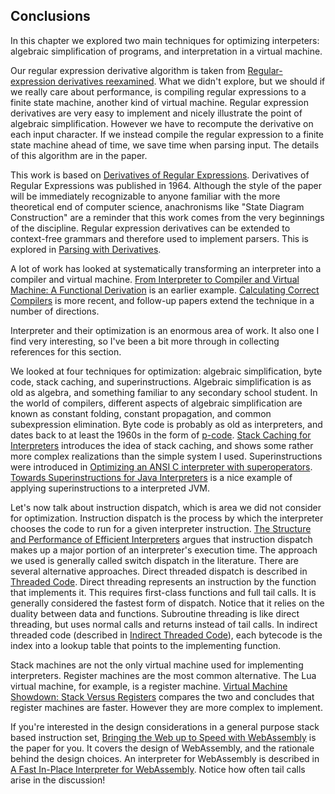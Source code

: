 ## Conclusions

In this chapter we explored two main techniques for optimizing interpeters: algebraic simplification of programs, and interpretation in a virtual machine.

Our regular expression derivative algorithm is taken from [Regular-expression derivatives reexamined][rere].
What we didn't explore, but we should if we really care about performance, is compiling regular expressions to a finite state machine, another kind of virtual machine.
Regular expression derivatives are very easy to implement and nicely illustrate the point of algebraic simplification.
However we have to recompute the derivative on each input character.
If we instead compile the regular expression to a finite state machine ahead of time, we save time when parsing input.
The details of this algorithm are in the paper.


This work is based on [Derivatives of Regular Expressions][regexp-deriv]. Derivatives of Regular Expressions was published in 1964. Although the style of the paper will be immediately recognizable to anyone familiar with the more theoretical end of computer science, anachronisms like "State Diagram Construction" are a reminder that this work comes from the very beginnings of the discipline. Regular expression derivatives can be extended to context-free grammars and therefore used to implement parsers. This is explored in [Parsing with Derivatives][parsing-deriv].

[regexp-deriv]: https://dl.acm.org/doi/pdf/10.1145/321239.321249
[rere]: https://www.khoury.northeastern.edu/home/turon/re-deriv.pdf
[parsing-deriv]: https://matt.might.net/papers/might2011derivatives.pdf


A lot of work has looked at systematically transforming an interpreter into a compiler and virtual machine.
[From Interpreter to Compiler and Virtual Machine: A Functional Derivation][interpreter-to-compiler] is an earlier example. [Calculating Correct Compilers][calculating-correct] is more recent, and follow-up papers extend the technique in a number of directions.

[interpreter-to-compiler]: https://www.brics.dk/RS/03/14/BRICS-RS-03-14.pdf
[calculating-correct]: https://www.cambridge.org/core/journals/journal-of-functional-programming/article/calculating-correct-compilers/70AA17724EBCA4182B1B2B522362A9AF


Interpreter and their optimization is an enormous area of work. It also one I find very interesting, so I've been a bit more through in collecting references for this section.

We looked at four techniques for optimization: algebraic simplification, byte code, stack caching, and superinstructions. 
Algebraic simplification is as old as algebra, and something familiar to any secondary school student. 
In the world of compilers, different aspects of algebraic simplification are known as constant folding, constant propagation, and common subexpression elimination. 
Byte code is probably as old as interpreters, and dates back to at least the 1960s in the form of [p-code]. 
[Stack Caching for Interpreters][stack-caching] introduces the idea of stack caching, and shows some rather more complex realizations than the simple system I used. 
Superinstructions were introduced in [Optimizing an ANSI C interpreter with superoperators][superoperators].
[Towards Superinstructions for Java Interpreters][towards-super] is a nice example of applying superinstructions to a interpreted JVM. 

Let's now talk about instruction dispatch, which is area we did not consider for optimization.
Instruction dispatch is the process by which the interpreter chooses the code to run for a given interpreter instruction. 
[The Structure and Performance of Efficient Interpreters][spei] argues that instruction dispatch makes up a major portion of an interpreter's execution time.
The approach we used is generally called switch dispatch in the literature.
There are several alternative approaches.
Direct threaded dispatch is described in [Threaded Code][threaded-code]. Direct threading represents an instruction by the function that implements it. This requires first-class functions and full tail calls. It is generally considered the fastest form of dispatch. Notice that it relies on the duality between data and functions.
Subroutine threading is like direct threading, but uses normal calls and returns instead of tail calls.
In indirect threaded code (described in [Indirect Threaded Code][indirect-threaded-code]), each bytecode is the index into a lookup table that points to the implementing function.

Stack machines are not the only virtual machine used for implementing interpreters. Register machines are the most common alternative. The Lua virtual machine, for example, is a register machine. [Virtual Machine Showdown: Stack Versus Registers][stacks-vs-registers] compares the two and concludes that register machines are faster. However they are more complex to implement.

If you're interested in the design considerations in a general purpose stack based instruction set, [Bringing the Web up to Speed with WebAssembly][wasm] is the paper for you. It covers the design of WebAssembly, and the rationale behind the design choices. An interpreter for WebAssembly is described in [A Fast In-Place Interpreter for WebAssembly][wasm-interp]. Notice how often tail calls arise in the discussion!


[stack-caching]: https://dl.acm.org/doi/pdf/10.1145/207110.207165
[p-code]: https://en.wikipedia.org/wiki/P-code_machine
[superoperators]: https://dl.acm.org/doi/abs/10.1145/199448.199526
[towards-super]: https://core.ac.uk/download/pdf/297029962.pdf 
[spei]: https://jilp.org/vol5/v5paper12.pdf 
[threaded-code]: https://dl.acm.org/doi/pdf/10.1145/362248.362270
[indirect-threaded-code]: http://figforth.org.uk/library/Indirect.Threaded.Code.p330-dewar.pdf 

[wasm]: https://dl.acm.org/doi/pdf/10.1145/3062341.3062363
[stacks-vs-registers]: https://dl.acm.org/doi/pdf/10.1145/1328195.1328197 
[wasm-interp]: https://dl.acm.org/doi/pdf/10.1145/3563311

